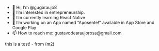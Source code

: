 - 👋 Hi, I’m @gugaraujo8
- 👀 I’m interested in entrepreneurship.
- 🌱 I’m currently learning React Native
- 💞️ I’m working on an App named "Aposente!" available in App Store and Google Play
- 📫 How to reach me: gustavodearaujorosa@gmail.com

this is a test! - from (m2)
<!---
gugaraujo8/gugaraujo8 is a ✨ special ✨ repository because its `README.md` (this file) appears on your GitHub profile.
You can click the Preview link to take a look at your changes.
--->
